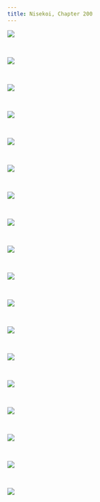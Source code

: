 ```yaml
---
title: Nisekoi, Chapter 200
---
```

[![](https://1.bp.blogspot.com/-jqDJYNZKF20/Xb2tNiLsbbI/AAAAAAAAdIE/oB6HxDNDG2UYe5mXkd55aTAMUHlpLVzOwCLcBGAsYHQ/s1600/001.jpg)](https://1.bp.blogspot.com/-jqDJYNZKF20/Xb2tNiLsbbI/AAAAAAAAdIE/oB6HxDNDG2UYe5mXkd55aTAMUHlpLVzOwCLcBGAsYHQ/s1600/001.jpg)

 

[![](https://1.bp.blogspot.com/-D93gL0qDjcI/Xb2tNiB8UfI/AAAAAAAAdH8/B3GjhLZII48vWTjkSo10kVMLHSSZeK_mgCLcBGAsYHQ/s1600/002.jpg)](https://1.bp.blogspot.com/-D93gL0qDjcI/Xb2tNiB8UfI/AAAAAAAAdH8/B3GjhLZII48vWTjkSo10kVMLHSSZeK_mgCLcBGAsYHQ/s1600/002.jpg)

 

[![](https://1.bp.blogspot.com/-S3IySbQx4WM/Xb2tNhQkk4I/AAAAAAAAdIA/dM7iFYouRrwLDic5TXrHkKvM-UKJ26PpACLcBGAsYHQ/s1600/003.jpg)](https://1.bp.blogspot.com/-S3IySbQx4WM/Xb2tNhQkk4I/AAAAAAAAdIA/dM7iFYouRrwLDic5TXrHkKvM-UKJ26PpACLcBGAsYHQ/s1600/003.jpg)

 

[![](https://1.bp.blogspot.com/-pJw1wJX8HJA/Xb2tOf8fJ-I/AAAAAAAAdII/TKuJhOe8A8wP2upXCOeJbrIt536mg5IRgCLcBGAsYHQ/s1600/004.jpg)](https://1.bp.blogspot.com/-pJw1wJX8HJA/Xb2tOf8fJ-I/AAAAAAAAdII/TKuJhOe8A8wP2upXCOeJbrIt536mg5IRgCLcBGAsYHQ/s1600/004.jpg)

 

[![](https://1.bp.blogspot.com/-F3AeLj3CkII/Xb2tO8whCuI/AAAAAAAAdIM/8ZGN-HqiJy83lB-9BHaHd3NfD19iL1sGwCLcBGAsYHQ/s1600/005.jpg)](https://1.bp.blogspot.com/-F3AeLj3CkII/Xb2tO8whCuI/AAAAAAAAdIM/8ZGN-HqiJy83lB-9BHaHd3NfD19iL1sGwCLcBGAsYHQ/s1600/005.jpg)

 

[![](https://1.bp.blogspot.com/-gCLmZaMxXeg/Xb2tPXmVacI/AAAAAAAAdIQ/SyAQH5-piZYxf8LtfML9dR2u_9pV4eqrQCLcBGAsYHQ/s1600/006.jpg)](https://1.bp.blogspot.com/-gCLmZaMxXeg/Xb2tPXmVacI/AAAAAAAAdIQ/SyAQH5-piZYxf8LtfML9dR2u_9pV4eqrQCLcBGAsYHQ/s1600/006.jpg)

 

[![](https://1.bp.blogspot.com/-A8l6ayGcEc8/Xb2tP9emwsI/AAAAAAAAdIU/1n3Wkf_XcqgX9BGqjDeYx0a_ZV-o9PVuQCLcBGAsYHQ/s1600/007.jpg)](https://1.bp.blogspot.com/-A8l6ayGcEc8/Xb2tP9emwsI/AAAAAAAAdIU/1n3Wkf_XcqgX9BGqjDeYx0a_ZV-o9PVuQCLcBGAsYHQ/s1600/007.jpg)

 

[![](https://1.bp.blogspot.com/-4ekvKpDY77M/Xb2tQbTPy4I/AAAAAAAAdIY/alyWJHXC64Qa8PlaWPhDaJAIZSwi7-jmwCLcBGAsYHQ/s1600/008.jpg)](https://1.bp.blogspot.com/-4ekvKpDY77M/Xb2tQbTPy4I/AAAAAAAAdIY/alyWJHXC64Qa8PlaWPhDaJAIZSwi7-jmwCLcBGAsYHQ/s1600/008.jpg)

 

[![](https://1.bp.blogspot.com/-0Uiywhr2fYY/Xb2tQwik40I/AAAAAAAAdIc/30eq0DWpizYXfSHZb_YwZFXlXlPgipHEgCLcBGAsYHQ/s1600/009.jpg)](https://1.bp.blogspot.com/-0Uiywhr2fYY/Xb2tQwik40I/AAAAAAAAdIc/30eq0DWpizYXfSHZb_YwZFXlXlPgipHEgCLcBGAsYHQ/s1600/009.jpg)

 

[![](https://1.bp.blogspot.com/-1FiyQPEb6YA/Xb2tRVoKwzI/AAAAAAAAdIg/0RAHx_3YX30qKEv7kKJtkQhXsi0HlIrdgCLcBGAsYHQ/s1600/010.jpg)](https://1.bp.blogspot.com/-1FiyQPEb6YA/Xb2tRVoKwzI/AAAAAAAAdIg/0RAHx_3YX30qKEv7kKJtkQhXsi0HlIrdgCLcBGAsYHQ/s1600/010.jpg)

 

[![](https://1.bp.blogspot.com/-kVoFFZSJHBo/Xb2tR3wtKkI/AAAAAAAAdIk/tpiqUw4yxcUwFQA4nW2GsesyJhMxxtA7gCLcBGAsYHQ/s1600/011.jpg)](https://1.bp.blogspot.com/-kVoFFZSJHBo/Xb2tR3wtKkI/AAAAAAAAdIk/tpiqUw4yxcUwFQA4nW2GsesyJhMxxtA7gCLcBGAsYHQ/s1600/011.jpg)

 

[![](https://1.bp.blogspot.com/-8ZFVSz3i37U/Xb2tSRetgqI/AAAAAAAAdIo/JcDEm2lDheMGbHdfW8Lw93rTAcP9aCXfwCLcBGAsYHQ/s1600/012.jpg)](https://1.bp.blogspot.com/-8ZFVSz3i37U/Xb2tSRetgqI/AAAAAAAAdIo/JcDEm2lDheMGbHdfW8Lw93rTAcP9aCXfwCLcBGAsYHQ/s1600/012.jpg)

 

[![](https://1.bp.blogspot.com/-IhdcyIMPOE0/Xb2tS_uzYZI/AAAAAAAAdIs/maU63X9pZucmdNvf7SGpBpavmlagfTvBACLcBGAsYHQ/s1600/013.jpg)](https://1.bp.blogspot.com/-IhdcyIMPOE0/Xb2tS_uzYZI/AAAAAAAAdIs/maU63X9pZucmdNvf7SGpBpavmlagfTvBACLcBGAsYHQ/s1600/013.jpg)

 

[![](https://1.bp.blogspot.com/-GzbddCnCrck/Xb2tTVMaFQI/AAAAAAAAdIw/JBSPFvbcT3sePBVuK3YWK7U9-id1tsaEwCLcBGAsYHQ/s1600/014.jpg)](https://1.bp.blogspot.com/-GzbddCnCrck/Xb2tTVMaFQI/AAAAAAAAdIw/JBSPFvbcT3sePBVuK3YWK7U9-id1tsaEwCLcBGAsYHQ/s1600/014.jpg)

 

[![](https://1.bp.blogspot.com/-mvVqR5LOKGA/Xb2tUFVElmI/AAAAAAAAdI0/b3uFOaQ9uVMdMBiQY_IxS6orP2mJkLKJgCLcBGAsYHQ/s1600/015.jpg)](https://1.bp.blogspot.com/-mvVqR5LOKGA/Xb2tUFVElmI/AAAAAAAAdI0/b3uFOaQ9uVMdMBiQY_IxS6orP2mJkLKJgCLcBGAsYHQ/s1600/015.jpg)

 

[![](https://1.bp.blogspot.com/-qG_XuMmn2qA/Xb2tUbRm0QI/AAAAAAAAdI4/vs4eNUtgmqQ85bvRafar2brBuu1zBSuagCLcBGAsYHQ/s1600/016.jpg)](https://1.bp.blogspot.com/-qG_XuMmn2qA/Xb2tUbRm0QI/AAAAAAAAdI4/vs4eNUtgmqQ85bvRafar2brBuu1zBSuagCLcBGAsYHQ/s1600/016.jpg)

 

[![](https://1.bp.blogspot.com/-c1cKVPLOpOs/Xb2tU01GESI/AAAAAAAAdI8/wX_fBKY40dw879V1KSx4LBQencFSVbMXACLcBGAsYHQ/s1600/017.jpg)](https://1.bp.blogspot.com/-c1cKVPLOpOs/Xb2tU01GESI/AAAAAAAAdI8/wX_fBKY40dw879V1KSx4LBQencFSVbMXACLcBGAsYHQ/s1600/017.jpg)

 

[![](https://1.bp.blogspot.com/-jgqKmDAUQvA/Xb2tVe88wBI/AAAAAAAAdJA/OZFmQwXCIKMY9D2O3sEGbsJtlYpGlzlzQCLcBGAsYHQ/s1600/018.jpg)](https://1.bp.blogspot.com/-jgqKmDAUQvA/Xb2tVe88wBI/AAAAAAAAdJA/OZFmQwXCIKMY9D2O3sEGbsJtlYpGlzlzQCLcBGAsYHQ/s1600/018.jpg)